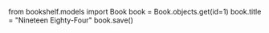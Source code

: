 from bookshelf.models import Book
book = Book.objects.get(id=1)
book.title = "Nineteen Eighty-Four" 
book.save()

<!-- <bound method Model.save of <Book: Nineteen Eighty-Four (1949) by George Orwell>> -->

